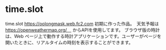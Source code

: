 # time.slot
time.slot    https://oolongmask.web.fc2.com
初期に作った作品。　天気予報は　https://openweathermap.org/　   からAPIを使用してます。
ブラウザ版の時計は、Web ページ上で動作する時計アプリケーションです。ユーザーがページを開いたときに、リアルタイムの時刻を表示することができます。
